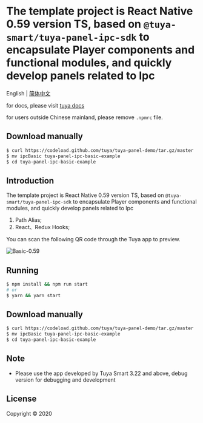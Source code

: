 # The template project is React Native 0.59 version TS, based on `@tuya-smart/tuya-panel-ipc-sdk` to encapsulate Player components and functional modules, and quickly develop panels related to Ipc

English | [简体中文](./README-zh_CN.md)

for docs, please visit [tuya docs](https://docs.tuya.com)

for users outside Chinese mainland, please remove `.npmrc` file.

## Download manually

```bash
$ curl https://codeload.github.com/tuya/tuya-panel-demo/tar.gz/master | tar -xz --strip=2 tuya-panel-demo-master/examples/ipcBasic
$ mv ipcBasic tuya-panel-ipc-basic-example
$ cd tuya-panel-ipc-basic-example
```

## Introduction

 The template project is React Native 0.59 version TS, based on `@tuya-smart/tuya-panel-ipc-sdk` to encapsulate Player components and functional modules, and quickly develop panels related to Ipc

1. Path Alias;
2. React、Redux Hooks;

You can scan the following QR code through the Tuya app to preview.

![Basic-0.59](https://images.tuyacn.com/rms-static/4cac5b50-48d5-11eb-bc15-27e102d5b696-1609136651653.png?tyName=IpcBasic.png)

## Running

```bash
$ npm install && npm run start
# or
$ yarn && yarn start
```

## Download manually

```bash
$ curl https://codeload.github.com/tuya/tuya-panel-demo/tar.gz/master | tar -xz --strip=2 tuya-panel-demo-master/examples/ipcBasic
$ mv ipcBasic tuya-panel-ipc-basic-example
$ cd tuya-panel-ipc-basic-example
```
## Note

- Please use the app developed by Tuya Smart 3.22 and above, debug version for debugging and development

## License

Copyright © 2020

